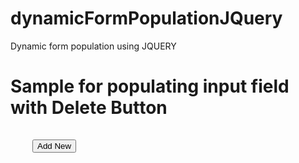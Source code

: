 # dynamicFormPopulationJQuery
Dynamic form population using JQUERY
# Sample for populating input field with Delete Button

<html>
<head>
<title>Add input field using jquery</title>
<link rel="stylesheet" href="https://maxcdn.bootstrapcdn.com/bootstrap/4.0.0/css/bootstrap.min.css" integrity="sha384-Gn5384xqQ1aoWXA+058RXPxPg6fy4IWvTNh0E263XmFcJlSAwiGgFAW/dAiS6JXm" crossorigin="anonymous">
<link rel="stylesheet" href="https://use.fontawesome.com/releases/v5.6.3/css/all.css" integrity="sha384-UHRtZLI+pbxtHCWp1t77Bi1L4ZtiqrqD80Kn4Z8NTSRyMA2Fd33n5dQ8lWUE00s/" crossorigin="anonymous">
<script src="https://code.jquery.com/jquery-3.3.1.js" integrity="sha256-2Kok7MbOyxpgUVvAk/HJ2jigOSYS2auK4Pfzbm7uH60="  crossorigin="anonymous"></script>
<script>
$(document).ready(function() {
    var wrapper         = $(".myFields"); 
    $(add_button).click(function(e){ 
        e.preventDefault();
            $(wrapper).append('<div class="form-group"><label class="col-md-2" for="person">Person Name</label><input type="text" name="mytext[]" class="col-md-6"/><a href="#"	class="btn btn-danger btn-sm delFld"><span class="fas fa-trash-alt"></span>Delete</a></div>'); //add input box
    });
    
    $(wrapper).on("click",".delFld", function(e){ 
        e.preventDefault(); $(this).parent('div').remove();
    })
});
</script>

<style>
.container{padding:15px 10px;margin:15px 15px 15px 10px;}
.addNew{margin:0px 0px 0px 15px;}
</style>
</head>
<body>
<div class="container">
<div class="myFields"></div>
 <button id="add_button" class="addNew btn btn-success btn-sm"><span class="fa fa-plus"></span>Add New</button>
</div>
</body>
</html>
